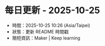 # 每日更新 - 2025-10-25

- 時間：2025-10-25 10:26 (Asia/Taipei)
- 狀態：更新 README 時間戳
- 簡短資訊：Maker | Keep learning
